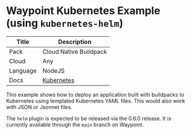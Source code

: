 # Waypoint Kubernetes Example (using `kubernetes-helm`)

|Title|Description|
|---|---|
|Pack|Cloud Native Buildpack|
|Cloud|Any|
|Language|NodeJS|
|Docs|[Kubernetes](https://www.waypointproject.io/plugins/kubernetes)|

This example shows how to deploy an application built with buildpacks
to Kubernetes using templated Kubernetes YAML files. This would also work
with JSON or Jsonnet files.

The `helm` plugin is expected to be released via the 0.6.0 release.
It is currently available through the `main` branch on Waypoint.
